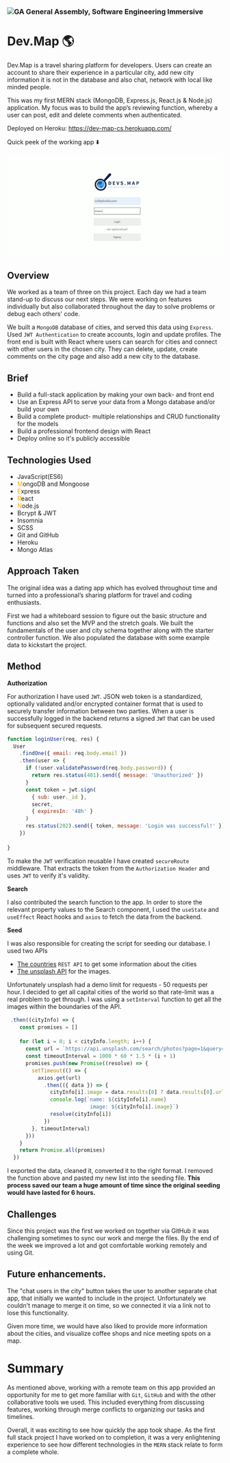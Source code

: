 ### ![GA](https://cloud.githubusercontent.com/assets/40461/8183776/469f976e-1432-11e5-8199-6ac91363302b.png) General Assembly, Software Engineering Immersive 
 
# Dev.Map 🌎

Dev.Map is a travel sharing platform for developers.
Users can create an account to share their experience in a particular city, add new city information it is not in the database and also chat, network with local like minded people.


This was my first MERN stack (MongoDB, Express.js, React.js & Node.js) application.
My focus was to build the app’s reviewing function, whereby a user can post, edit and delete comments when authenticated.


Deployed on Heroku: https://dev-map-cs.herokuapp.com/
 

Quick peek of the working app ⬇️

![app working](./frontend/images/devmap.gif)


## Overview
We worked as a team of three on this project. Each day we had a team stand-up to discuss our next steps. We were working on features individually but also collaborated throughout the day to solve problems or debug each others' code.
 
We built a `MongoDB` database of cities, and served this data using `Express`. Used `JWT Authentication` to create accounts, login and update profiles. The front end is built with React where users can search for cities and connect with other users in the chosen city. They can delete, update, create comments on the city page and also add a new city to the database.
 
## Brief
- Build a full-stack application by making your own back- and  front end
- Use an Express API to serve your data from a Mongo database and/or build your own
- Build a complete product- multiple relationships and CRUD functionality for the models
- Build a professional frontend design with React
- Deploy online so it's publicly accessible
 
## Technologies Used

- JavaScript(ES6)
- <span style="color: orange;">M</span>ongoDB and Mongoose
-  <span style="color: orange;">E</span>xpress
-  <span style="color: orange;">R</span>eact
-  <span style="color: orange;">N</span>ode.js
- Bcrypt & JWT
- Insomnia 
- SCSS
- Git and GitHub
- Heroku
- Mongo Atlas 
   
## Approach Taken
The original idea was a dating app which has evolved throughout time and turned into a professional’s sharing platform for travel and coding enthusiasts.
 
First we had a whiteboard session to figure out the basic structure and functions and also set the MVP and the stretch goals.
We built the fundamentals of the user and city schema together along with the starter controller function. We also populated the database with some example data to kickstart the project. 

## Method
 
**Authorization**

For authorization I have used `JWT`.
JSON web token is a standardized, optionally validated and/or encrypted container format that is used to securely transfer information between two parties.
When a user is successfully logged in the backend returns a signed `JWT` that can be used for subsequent secured requests.
```javaScript
function loginUser(req, res) {
  User
    .findOne({ email: req.body.email })
    .then(user => {
      if (!user.validatePassword(req.body.password)) {
        return res.status(401).send({ message: 'Unauthorized' })
      }
      const token = jwt.sign(
        { sub: user._id },
        secret,
        { expiresIn: '48h' }
      )
      res.status(202).send({ token, message: 'Login was successful!' })
    })

}
```
To make the `JWT` verification reusable I have created `secureRoute` middleware. That extracts the token from the `Authorization Header` and uses `JWT` to verify it's validity. 

**Search** 

I also contributed the search function to the app.
In order to store the relevant property values to the Search component, I used the `useState` and `useEffect` React hooks and `axios` to fetch the data from the backend.
 

**Seed**

I was also responsible for creating the script for seeding our database.
I used two APIs
- [The countries](https://restcountries.eu/) `REST API` to get some information about the cities
- [The unsplash API](https://unsplash.com/developers) for the images.

Unfortunately unsplash had a demo limit for requests - 50 requests per hour.
I decided to get all capital cities of the world so that rate-limit was a real problem to get through. I was using a `setInterval` function to get all the images within the boundaries of the API.

```javaScript
 .then((cityInfo) => {
    const promises = []

    for (let i = 0; i < cityInfo.length; i++) {
      const url = `https://api.unsplash.com/search/photos?page=1&query=${encodeURIComponent(cityInfo[i].name)}&client_id=${CLIENT_ID}`
      const timeoutInterval = 1000 * 60 * 1.5 * (i + 1)
      promises.push(new Promise((resolve) => {
        setTimeout(() => {
          axios.get(url)
            .then(({ data }) => {
              cityInfo[i].image = data.results[0] ? data.results[0].urls.full : ''
              console.log(`name: ${cityInfo[i].name}
                           image: ${cityInfo[i].image}`)
              resolve(cityInfo[i])
            })
        }, timeoutInterval)
      }))
    }
    return Promise.all(promises)
  })
```

 I exported the data, cleaned it, converted it to the right format.
 I removed the function above and pasted my new list into the seeding file. **This process saved our team a huge amount of time since the original seeding  would have lasted for 6 hours.**


## Challenges
Since this project was the first we worked on together via GitHub it was challenging sometimes to sync our work and merge the files. By the end of the week we improved a lot and got comfortable working remotely and using Git.
 
## Future enhancements.

The "chat users in the city" button takes the user to another separate chat app, that initially we wanted to include in the project. Unfortunately we couldn't manage to merge it on time, so we connected it via a link not to lose this functionality. 

Given more time, we would have also liked to provide more information about the cities, and visualize coffee shops and nice meeting spots on a map.
 
 
# Summary
 
As mentioned above, working with a remote team on this app provided an opportunity for me to get more familiar with `Git`, `GitHub` and with the other collaborative tools we used. This included everything from discussing features, working through merge conflicts to organizing our tasks and timelines. 

Overall, it was exciting to see how quickly the app took shape.
As the first full stack project I have worked on to completion, it was a very enlightening experience to see how different technologies in the `MERN` stack relate to form a complete whole.
 



